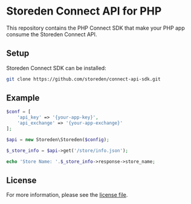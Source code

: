# Storeden Connect API for PHP

This repository contains the PHP Connect SDK that make your PHP app consume the Storeden Connect API.

## Setup

Storeden Connect SDK can be installed:

```sh
git clone https://github.com/storeden/connect-api-sdk.git
```

## Example

```php
$conf = [
    'api_key' => '{your-app-key}',
    'api_exchange' => '{your-app-exchange}'
];

$api = new Storeden\Storeden($config);

$_store_info = $api->get('/store/info.json');

echo 'Store Name: '.$_store_info->response->store_name;

```

## License

For more information, please see the [license file](https://github.com/storeden/connect-api-sdk/blob/master/LICENSE).
